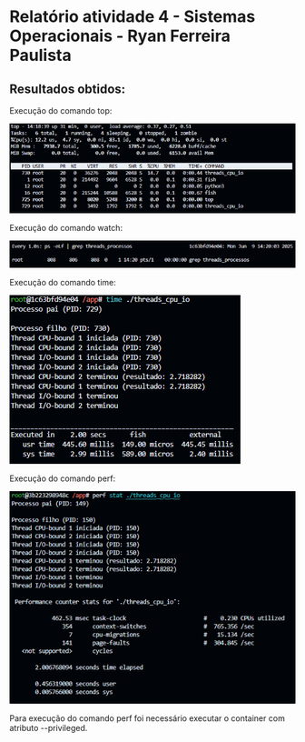 # Relatório atividade 4 - Sistemas Operacionais - Ryan Ferreira Paulista 

## Resultados obtidos:
Execução do comando top:

<img alt="c1" src="./images/top.png"/>

Execução do comando watch:

<img alt="c1" src="./images/watch.png"/>

Execução do comando time:

<img alt="c1" src="./images/time.png"/>

Execução do comando perf:

<img alt="c1" src="./images/perf.png"/>

Para execução do comando perf foi necessário executar o container com atributo --privileged.